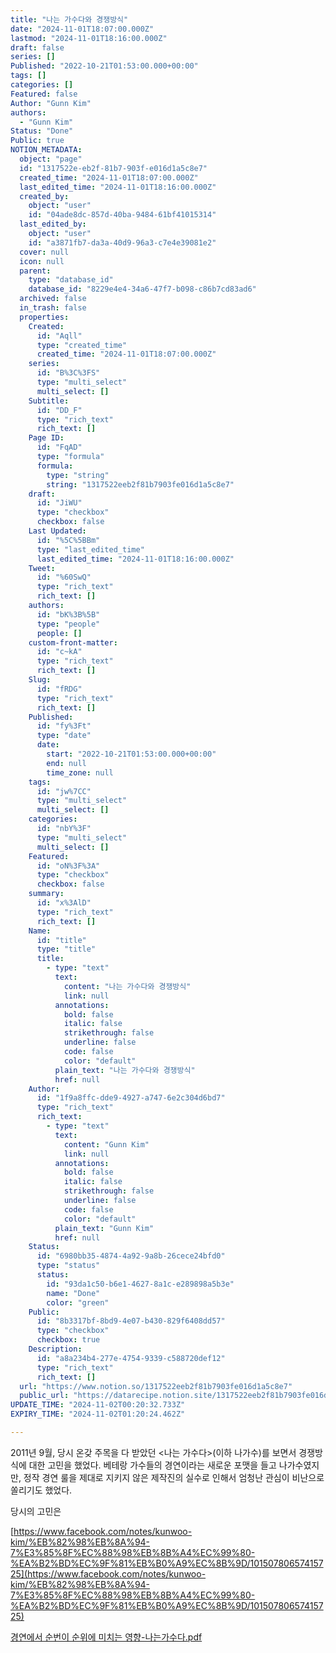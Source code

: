 ```yaml
---
title: "나는 가수다와 경쟁방식"
date: "2024-11-01T18:07:00.000Z"
lastmod: "2024-11-01T18:16:00.000Z"
draft: false
series: []
Published: "2022-10-21T01:53:00.000+00:00"
tags: []
categories: []
Featured: false
Author: "Gunn Kim"
authors:
  - "Gunn Kim"
Status: "Done"
Public: true
NOTION_METADATA:
  object: "page"
  id: "1317522e-eb2f-81b7-903f-e016d1a5c8e7"
  created_time: "2024-11-01T18:07:00.000Z"
  last_edited_time: "2024-11-01T18:16:00.000Z"
  created_by:
    object: "user"
    id: "04ade8dc-857d-40ba-9484-61bf41015314"
  last_edited_by:
    object: "user"
    id: "a3871fb7-da3a-40d9-96a3-c7e4e39081e2"
  cover: null
  icon: null
  parent:
    type: "database_id"
    database_id: "8229e4e4-34a6-47f7-b098-c86b7cd83ad6"
  archived: false
  in_trash: false
  properties:
    Created:
      id: "Aqll"
      type: "created_time"
      created_time: "2024-11-01T18:07:00.000Z"
    series:
      id: "B%3C%3FS"
      type: "multi_select"
      multi_select: []
    Subtitle:
      id: "DD_F"
      type: "rich_text"
      rich_text: []
    Page ID:
      id: "FqAD"
      type: "formula"
      formula:
        type: "string"
        string: "1317522eeb2f81b7903fe016d1a5c8e7"
    draft:
      id: "JiWU"
      type: "checkbox"
      checkbox: false
    Last Updated:
      id: "%5C%5BBm"
      type: "last_edited_time"
      last_edited_time: "2024-11-01T18:16:00.000Z"
    Tweet:
      id: "%60SwQ"
      type: "rich_text"
      rich_text: []
    authors:
      id: "bK%3B%5B"
      type: "people"
      people: []
    custom-front-matter:
      id: "c~kA"
      type: "rich_text"
      rich_text: []
    Slug:
      id: "fRDG"
      type: "rich_text"
      rich_text: []
    Published:
      id: "fy%3Ft"
      type: "date"
      date:
        start: "2022-10-21T01:53:00.000+00:00"
        end: null
        time_zone: null
    tags:
      id: "jw%7CC"
      type: "multi_select"
      multi_select: []
    categories:
      id: "nbY%3F"
      type: "multi_select"
      multi_select: []
    Featured:
      id: "oN%3F%3A"
      type: "checkbox"
      checkbox: false
    summary:
      id: "x%3AlD"
      type: "rich_text"
      rich_text: []
    Name:
      id: "title"
      type: "title"
      title:
        - type: "text"
          text:
            content: "나는 가수다와 경쟁방식"
            link: null
          annotations:
            bold: false
            italic: false
            strikethrough: false
            underline: false
            code: false
            color: "default"
          plain_text: "나는 가수다와 경쟁방식"
          href: null
    Author:
      id: "1f9a8ffc-dde9-4927-a747-6e2c304d6bd7"
      type: "rich_text"
      rich_text:
        - type: "text"
          text:
            content: "Gunn Kim"
            link: null
          annotations:
            bold: false
            italic: false
            strikethrough: false
            underline: false
            code: false
            color: "default"
          plain_text: "Gunn Kim"
          href: null
    Status:
      id: "6980bb35-4874-4a92-9a8b-26cece24bfd0"
      type: "status"
      status:
        id: "93da1c50-b6e1-4627-8a1c-e289898a5b3e"
        name: "Done"
        color: "green"
    Public:
      id: "8b3317bf-8bd9-4e07-b430-829f6408dd57"
      type: "checkbox"
      checkbox: true
    Description:
      id: "a8a234b4-277e-4754-9339-c588720def12"
      type: "rich_text"
      rich_text: []
  url: "https://www.notion.so/1317522eeb2f81b7903fe016d1a5c8e7"
  public_url: "https://datarecipe.notion.site/1317522eeb2f81b7903fe016d1a5c8e7"
UPDATE_TIME: "2024-11-02T00:20:32.733Z"
EXPIRY_TIME: "2024-11-02T01:20:24.462Z"

---
```



2011년 9월, 당시 온갖 주목을 다 받았던 <나는 가수다>(이하 나가수)를 보면서 경쟁방식에 대한 고민을 했었다. 베테랑 가수들의 경연이라는 새로운 포맷을 들고 나가수였지만, 정작 경연 룰을 제대로 지키지 않은 제작진의 실수로 인해서 엄청난 관심이 비난으로 쏠리기도 했었다. 


당시의 고민은 


[https://www.facebook.com/notes/kunwoo-kim/%EB%82%98%EB%8A%94-7%E3%85%8F%EC%88%98%EB%8B%A4%EC%99%80-%EA%B2%BD%EC%9F%81%EB%B0%A9%EC%8B%9D/10150780657415725](https://www.facebook.com/notes/kunwoo-kim/%EB%82%98%EB%8A%94-7%E3%85%8F%EC%88%98%EB%8B%A4%EC%99%80-%EA%B2%BD%EC%9F%81%EB%B0%A9%EC%8B%9D/10150780657415725)


[경연에서 순번이 순위에 미치는 영향-나는가수다.pdf](https://prod-files-secure.s3.us-west-2.amazonaws.com/94f51666-273a-443d-bf89-42827b5b6876/bce430a8-5292-4228-9539-58858368f819/____-.pdf?X-Amz-Algorithm=AWS4-HMAC-SHA256&X-Amz-Content-Sha256=UNSIGNED-PAYLOAD&X-Amz-Credential=AKIAT73L2G45GO43JXI4%2F20241102%2Fus-west-2%2Fs3%2Faws4_request&X-Amz-Date=20241102T002024Z&X-Amz-Expires=3600&X-Amz-Signature=4ac19a0ade9398e3482b59e266445a157c212ee5d669f9e8cbc78a6b180a9e3b&X-Amz-SignedHeaders=host&x-id=GetObject)

